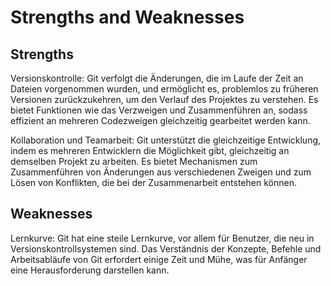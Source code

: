 # Strengths and Weaknesses

## Strengths

Versionskontrolle: Git verfolgt die Änderungen, die im Laufe der Zeit an Dateien vorgenommen wurden, und ermöglicht es, problemlos zu früheren Versionen zurückzukehren, um den Verlauf des Projektes zu verstehen. Es bietet Funktionen wie das Verzweigen und Zusammenführen an, sodass effizient an mehreren Codezweigen gleichzeitig gearbeitet werden kann.

Kollaboration und Teamarbeit: Git unterstützt die gleichzeitige Entwicklung, indem es mehreren Entwicklern die Möglichkeit gibt, gleichzeitig an demselben Projekt zu arbeiten. Es bietet Mechanismen zum Zusammenführen von Änderungen aus verschiedenen Zweigen und zum Lösen von Konflikten, die bei der Zusammenarbeit entstehen können.

## Weaknesses

Lernkurve: Git hat eine steile Lernkurve, vor allem für Benutzer, die neu in Versionskontrollsystemen sind. Das Verständnis der Konzepte, Befehle und Arbeitsabläufe von Git erfordert einige Zeit und Mühe, was für Anfänger eine Herausforderung darstellen kann.